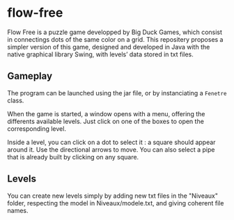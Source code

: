 # flow-free

Flow Free is a puzzle game developped by Big Duck Games, which consist in connectings dots of the same color on a grid. This repositery proposes a simpler version of this game, designed and developed in Java with the native graphical library Swing, with levels’ data stored in txt files.

## Gameplay

The program can be launched using the jar file, or by instanciating a `Fenetre` class.

When the game is started, a window opens with a menu, offering the differents available levels. Just click on one of the boxes to open the corresponding level.

Inside a level, you can click on a dot to select it : a square should appear around it. Use the directional arrows to move. You can also select a pipe that is already built by clicking on any square.


## Levels

You can create new levels simply by adding new txt files in the "Niveaux" folder, respecting the model in Niveaux/modele.txt, and giving coherent file names.
